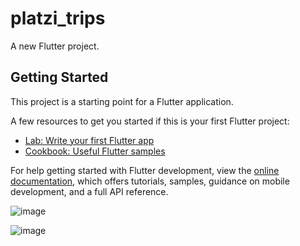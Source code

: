 # platzi_trips

A new Flutter project.

## Getting Started

This project is a starting point for a Flutter application.

A few resources to get you started if this is your first Flutter project:

- [Lab: Write your first Flutter app](https://docs.flutter.dev/get-started/codelab)
- [Cookbook: Useful Flutter samples](https://docs.flutter.dev/cookbook)

For help getting started with Flutter development, view the
[online documentation](https://docs.flutter.dev/), which offers tutorials,
samples, guidance on mobile development, and a full API reference.

![image](https://user-images.githubusercontent.com/34965852/202872746-a2d15b84-9a74-4d08-a9fc-15156f0b9b9f.png)

![image](https://user-images.githubusercontent.com/34965852/202872707-c5a1b389-2fde-4a7d-b6fb-49b108eaebd5.png)
